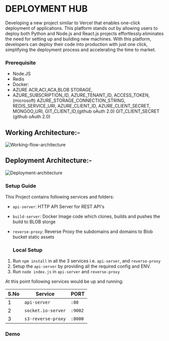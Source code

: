 # DEPLOYMENT HUB 

Developing a new project similar to Vercel that enables one-click deployment of applications. This platform stands out by allowing users to deploy both Python and Node.js and React.js projects effortlessly.eliminates the need for setting up and building new machines. With this platform, developers can deploy their code into production with just one click, simplifying the deployment process and accelerating the time to market.

  ### Prerequisite
- Node.JS
- Redis
- Docker:
- AZURE ACR,ACI,ACA,BLOB STORAGE,
-   AZURE_SUBSCRIPTION_ID,
    AZURE_TENANT_ID,
    ACCESS_TOKEN,(microsoft)
    AZURE_STORAGE_CONNECTION_STRING,
    REDIS_SERVICE_URI,
    AZURE_CLIENT_ID,
    AZURE_CLIENT_SECRET,
    MONGOO_URI,
    GIT_CLIENT_ID,(github oAuth 2.0)
    GIT_CLIENT_SECRET (github oAuth 2.0)


  ## Working Architecture:-
![Working-flow-architecture](https://github.com/shubham9069/DEPLOYMENT_HUB/assets/101730475/48bac3d1-4fe3-4757-9a65-0a1b87bb2763)


  ## Deployment Architecture:-
![Deployment-architecture](https://github.com/shubham9069/DEPLOYMENT_HUB/assets/101730475/e950ddab-61d9-4b59-973c-5407c09d390d)

  ### Setup Guide

This Project contains following services and folders:

- `api-server`: HTTP API Server for REST API's
- `build-server`: Docker Image code which clones, builds and pushes the build to BLOB storge
- `reverse-proxy`: Reverse Proxy the subdomains and domains to Blob bucket static assets


  ### Local Setup

1. Run `npm install` in all the 3 services i.e. `api-server`, and `reverse-proxy`
3. Setup the `api-server` by providing all the required config and ENV.
4. Run `node index.js` in `api-server` and `reverse-proxy`

At this point following services would be up and running:

| S.No | Service            | PORT    |
| ---- | ------------------ | ------- |
| 1    | `api-server`       | `:80` |
| 2    | `socket.io-server` | `:9002` |
| 3    | `s3-reverse-proxy` | `:8000` |

### Demo
